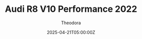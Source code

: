 ---
title: "Audi R8 V10 Performance 2022"
meta_title: ""
description: "Audi R8 V10 Performance 2022 for Assetto Corsa by MoulagaZzZ x SELEXYS"
date: 2025-04-21T05:00:00Z
thumb: dwvYMZW
mainimage: pbKd9Hw
cargallery: ["yOtJWel", "TckZ297", "WA5mDsp"]
categories: ["Car"]
author: "Theodora"
tags: ["Audi", "Sports car", "Road", "Germany", "2022", "MoulagaZzZ", "SELEXYS"]
draft: false
link: https://modsfire.com/2Rc289j5x95e1DG
zipsize: "120 MB"
manu: Audi
# brandname: m-sport
country: Germany
year: 2022
class: Sports car
drivetrain: AWD
engine: 5.2l V10 FSI
power: "620 hp"
torque: "595"
mass: "1580"
speed: 330
accel: "2.7 seconds"
gb: 7-speed S-Tronic
creator: MoulagaZzZ
# creatorfull: Ceky Performance
# creatorlink: https://www.patreon.com/c/ex_mods
creator2: SELEXYS
# creator2link: https://patreon.com/Ceky635Racing
version: "-"
csp: "0.2.6"
carname: "Audi R8 V10"
folder: "mlgz_audi_r8_v10_performance_2021"
livery: "9 colors"
r2r: 0
host: ModsFire
---